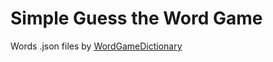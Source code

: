 # Simple Guess the Word Game

Words .json files by [WordGameDictionary](https://www.wordgamedictionary.com/)